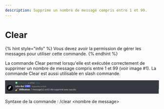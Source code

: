 ```yaml
---
description: Supprime un nombre de message compris entre 1 et 99.
---
```


# Clear

{% hint style="info" %}
Vous devez avoir la permission de gérer les messages pour utiliser cette commande.
{% endhint %}

La commande Clear permet lorsqu'elle est exécutée correctement de supprimer un nombre de message compris entre 1 et 99 (voir image #1). La commande Clear est aussi utilisable en slash commande.

![Image #1](../../../.gitbook/assets/Clear.png)

Syntaxe de la commande : /clear \<nombre de message>
